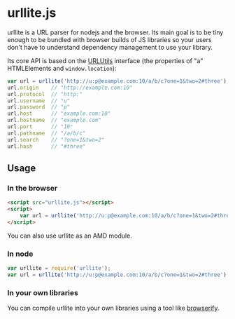 urllite.js
==========

urllite is a URL parser for nodejs and the browser. Its main goal is to be tiny
enough to be bundled with browser builds of JS libraries so your users don't
have to understand dependency management to use your library.

Its core API is based on the [URLUtils] interface (the properties of "a"
HTMLElements and `window.location`):

```javascript
var url = urllite('http://u:p@example.com:10/a/b/c?one=1&two=2#three');
url.origin    // "http://example.com:10"
url.protocol  // "http:"
url.username  // "u"
url.password  // "p"
url.host      // "example.com:10"
url.hostname  // "example.com"
url.port      // "10"
url.pathname  // "/a/b/c"
url.search    // "?one=1&two=2"
url.hash      // "#three"
```


## Usage


### In the browser

```html
<script src="urllite.js"></script>
<script>
    var url = urllite('http://u:p@example.com:10/a/b/c?one=1&two=2#three');
</script>
```

You can also use urllite as an AMD module.


### In node

```javascript
var urllite = require('urllite');
var url = urllite('http://u:p@example.com:10/a/b/c?one=1&two=2#three');
```


### In your own libraries

You can compile urllite into your own libraries using a tool like [browserify].


[URLUtils]: https://developer.mozilla.org/en-US/docs/Web/API/URLUtils
[browserify]: http://browserify.org

